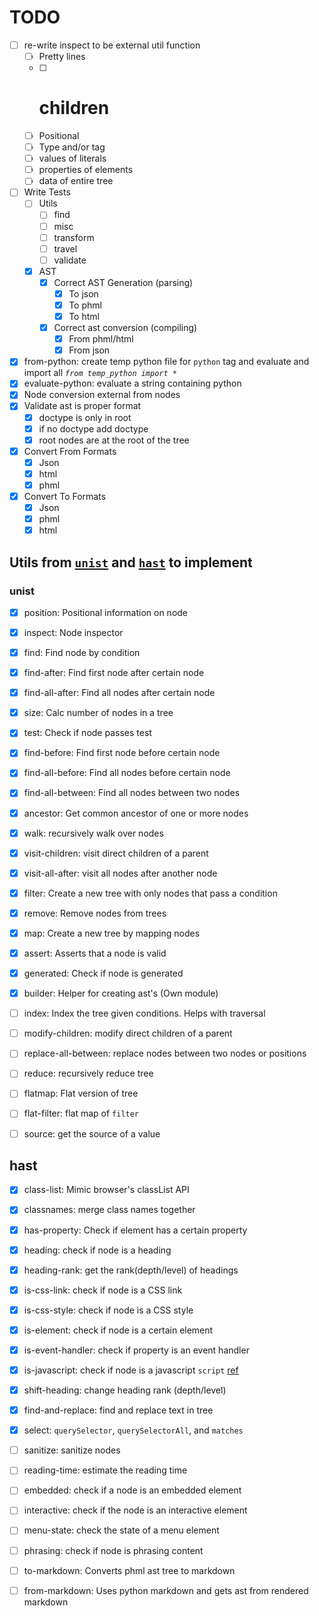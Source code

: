 # TODO
- [ ] re-write inspect to be external util function
  - [ ] Pretty lines
  - [ ] # children
  - [ ] Positional
  - [ ] Type and/or tag
  - [ ] values of literals
  - [ ] properties of elements
  - [ ] data of entire tree
- [ ] Write Tests
  - [ ] Utils
    - [ ] find
    - [ ] misc
    - [ ] transform
    - [ ] travel
    - [ ] validate
  - [x] AST
    - [x] Correct AST Generation (parsing)
      - [x] To json
      - [x] To phml
      - [x] To html
    - [x] Correct ast conversion (compiling)
      - [x] From phml/html
      - [x] From json
- [x] from-python: create temp python file for `python` tag and evaluate and import all *`from temp_python import *`*
- [x] evaluate-python: evaluate a string containing python
- [x] Node conversion external from nodes
- [x] Validate ast is proper format
  - [x] doctype is only in root
  - [x] if no doctype add doctype
  - [x] root nodes are at the root of the tree
- [x] Convert From Formats
  - [x] Json
  - [x] html
  - [x] phml
- [x] Convert To Formats
  - [x] Json
  - [x] phml
  - [x] html

## Utils from [`unist`](https://github.com/syntax-tree/unist#list-of-utilities) and [`hast`](https://github.com/syntax-tree/hast#list-of-utilities) to implement

### unist
- [x] position: Positional information on node
- [x] inspect: Node inspector
- [x] find: Find node by condition
- [x] find-after: Find first node after certain node
- [x] find-all-after: Find all nodes after certain node
- [x] size: Calc number of nodes in a tree
- [x] test: Check if node passes test
- [x] find-before: Find first node before certain node
- [x] find-all-before: Find all nodes before certain node
- [x] find-all-between: Find all nodes between two nodes
- [x] ancestor: Get common ancestor of one or more nodes

- [x] walk: recursively walk over nodes
- [x] visit-children: visit direct children of a parent
- [x] visit-all-after: visit all nodes after another node

- [x] filter: Create a new tree with only nodes that pass a condition
- [x] remove: Remove nodes from trees
- [x] map: Create a new tree by mapping nodes

- [x] assert: Asserts that a node is valid
- [x] generated: Check if node is generated
 
- [x] builder: Helper for creating ast's (Own module)
- [ ] index: Index the tree given conditions. Helps with traversal

- [ ] modify-children: modify direct children of a parent
- [ ] replace-all-between: replace nodes between two nodes or positions
- [ ] reduce: recursively reduce tree
- [ ] flatmap: Flat version of tree
- [ ] flat-filter: flat map of `filter`
- [ ] source: get the source of a value

## hast
- [x] class-list: Mimic browser's classList API
- [x] classnames: merge class names together
- [x] has-property: Check if element has a certain property
- [x] heading: check if node is a heading
- [x] heading-rank: get the rank(depth/level) of headings
- [x] is-css-link: check if node is a CSS link
- [x] is-css-style: check if node is a CSS style
- [x] is-element: check if node is a certain element
- [x] is-event-handler: check if property is an event handler
- [x] is-javascript: check if node is a javascript `script` [ref](https://html.spec.whatwg.org/#category-label)
- [x] shift-heading: change heading rank (depth/level)
- [x] find-and-replace: find and replace text in tree

- [x] select: `querySelector`, `querySelectorAll`, and `matches`
- [ ] sanitize: sanitize nodes
- [ ] reading-time: estimate the reading time

- [ ] embedded: check if a node is an embedded element
- [ ] interactive: check if the node is an interactive element
- [ ] menu-state: check the state of a menu element
- [ ] phrasing: check if node is phrasing content

- [ ] to-markdown: Converts phml ast tree to markdown
- [ ] from-markdown: Uses python markdown and gets ast from rendered markdown
